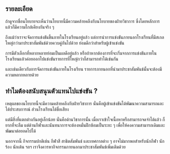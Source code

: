 ﻿## รายละเอียด

ถ้าดูจากชื่อนโยบายจะเห็นว่านโยบายนี้มีความคล้ายคลึงกับนโยบายของฝ่ายวิชาการ ซึ่งโดยหลักการแล้วก็มีความใกล้เคียงกันจริง ๆ

ถึงแม้ว่าเราจะจัดการแข่งขันขึ้นภายในโรงเรียนอยู่แล้ว แต่การนำการแข่งขันภายนอกโรงเรียนที่มีสเกลใหญ่กว่ามาประชาสัมพันธ์ด้วยควบคู่กันไปด้วย ย่อมดีกว่าสำหรับผู้เข้าแข่งขัน

การมีตัวเลือกที่หลากหลายย่อมเป็นผลดีอยู่แล้ว หรือถ้าหากต้องการที่จะเริ่มจากการแข่งขันภายในโรงเรียนแล้วค่อยออกไปแข่งขันรายการที่ใหญ่กว่าก็สามารถทำได้เช่นกัน

และเช่นเดียวกับการจัดการแข่งขันภายในโรงเรียน รายการภายนอกที่นำมาประชาสัมพันธ์นั้นจะต้องมีความหลากหลายด้วย

## ทำไมต้องสนับสนุนตัวแทนไปแข่งขัน ?

เหตุผลของนโยบายนี้จะมีความคล้ายคลึงกับฝ่ายวิชาการ นั่นคือผู้เข้าแข่งขันได้พัฒนาความสามารถและได้ประสบการณ์ ส่วนโรงเรียนได้ชื่อเสียง

แต่มีสิ่งที่แตกต่างกันอยู่เล็กน้อย นั่นคือด้านวิชาการนั้น เมื่อเราเข้าใจเนื้อหาหรือสามารถจดจำได้แล้ว ก็ยากที่จะลืม แต่ด้านกีฬาและนันทนาการจะต้องหมั่นฝึกซ้อมเป็นระยะ ๆ เพื่อให้คงความสามารถเดิมและพัฒนาต่อยอดไปได้

นอกจากนี้ กิจกรรมปกติเช่น กีฬาสี สาธิตสัมพันธ์ และเทศกาลต่าง ๆ อาจไม่มากพอสำหรับนักกีฬา นักร้อง นักเต้น ฯลฯ เราจึงควรหากิจกรรมภายนอกมาประชาสัมพันธ์เพิ่มเติมด้วย
<!--stackedit_data:
eyJoaXN0b3J5IjpbMTcyODQ1NzExNl19
-->